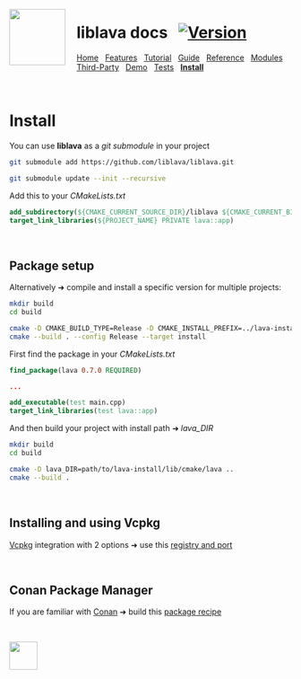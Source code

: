 <a href="https://git.io/liblava"><img align="left" src="https://github.com/liblava.png" width="100" style="margin:0px 20px 0px 0px"></a>

# liblava docs &nbsp; [![Version](https://img.shields.io/badge/Version-0.7.0-blue)](https://git.io/liblava)

[Home](README.md) &nbsp; [Features](Features.md) &nbsp; [Tutorial](Tutorial.md) &nbsp; [Guide](Guide.md) &nbsp; [Reference](Reference.md) &nbsp; [Modules](Modules.md) &nbsp; [Third-Party](Third-Party.md) &nbsp; [Demo](Demo.md) &nbsp; [Tests](Tests.md) &nbsp; **[Install](Install.md)**

<br />

# Install

You can use **liblava** as a *git submodule* in your project

```bash
git submodule add https://github.com/liblava/liblava.git

git submodule update --init --recursive
```

Add this to your *CMakeLists.txt*

```cmake
add_subdirectory(${CMAKE_CURRENT_SOURCE_DIR}/liblava ${CMAKE_CURRENT_BINARY_DIR}/liblava)
target_link_libraries(${PROJECT_NAME} PRIVATE lava::app)
```

<br />

## Package setup

Alternatively ➜ compile and install a specific version for multiple projects:

```bash
mkdir build
cd build

cmake -D CMAKE_BUILD_TYPE=Release -D CMAKE_INSTALL_PREFIX=../lava-install ..
cmake --build . --config Release --target install
```

First find the package in your *CMakeLists.txt*

```cmake
find_package(lava 0.7.0 REQUIRED)

...

add_executable(test main.cpp)
target_link_libraries(test lava::app)
```

And then build your project with install path ➜ *lava_DIR*

```bash
mkdir build
cd build

cmake -D lava_DIR=path/to/lava-install/lib/cmake/lava ..
cmake --build .
```

<br />

## Installing and using Vcpkg

[Vcpkg](https://github.com/microsoft/vcpkg) integration with 2 options ➜ use this [registry and port](https://github.com/liblava/vcpkg-liblava)

<br />

## Conan Package Manager

If you are familiar with [Conan](https://conan.io/) ➜ build this [package recipe](https://github.com/liblava/conan-liblava)

<br />

<a href="https://git.io/liblava"><img src="https://github.com/liblava.png" width="50"></a>
